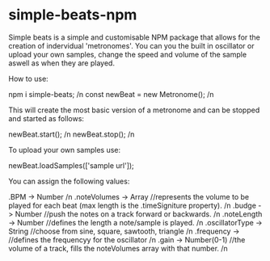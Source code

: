 # simple-beats-npm

Simple beats is a simple and customisable NPM package that allows for the creation of indervidual 'metronomes'. You can you the built in oscillator or upload your own samples, change the speed and volume of the sample aswell as when they are played.

How to use:

npm i simple-beats; /n
const newBeat = new Metronome(); /n

This will create the most basic version of a metronome and can be stopped and started as follows:

newBeat.start(); /n
newBeat.stop(); /n

To upload your own samples use:

newBeat.loadSamples(['sample url']);

You can assign the following values:

.BPM -> Number /n
.noteVolumes -> Array //represents the volume to be played for each beat (max length is the .timeSigniture property). /n
.budge -> Number //push the notes on a track forward or backwards. /n 
.noteLength -> Number //defines the length a note/sample is played. /n 
.oscillatorType -> String //choose from sine, square, sawtooth, triangle /n
.frequency -> //defines the frequencyy for the oscillator /n
.gain -> Number(0-1) //the volume of a track, fills the noteVolumes array with that number. /n
